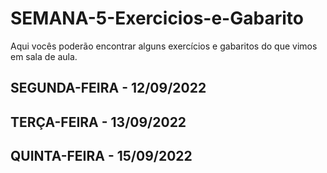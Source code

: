 # SEMANA-5-Exercicios-e-Gabarito
Aqui vocês poderão encontrar alguns exercícios e gabaritos do que vimos em sala de aula.

## SEGUNDA-FEIRA - 12/09/2022

## TERÇA-FEIRA - 13/09/2022

## QUINTA-FEIRA - 15/09/2022
